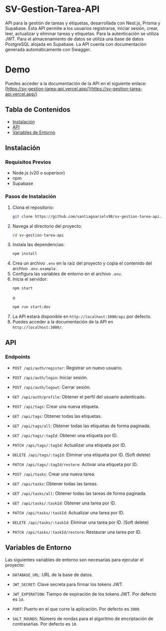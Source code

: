 # SV-Gestion-Tarea-API

API para la gestión de tareas y etiquetas, desarrollada con Nest.js, Prisma y Supabase.
Esta API permite a los usuarios registrarse, iniciar sesión, crear, leer, actualizar y eliminar tareas y etiquetas.
Para la autenticación se utiliza JWT. Para el almacenamiento de datos se utiliza una base de datos PostgreSQL alojada en Supabase.
La API cuenta con documentación generada automáticamente con Swagger.

# Demo

Puedes acceder a la documentación de la API en el siguiente enlace: [https://sv-gestion-tarea-api.vercel.app/](https://sv-gestion-tarea-api.vercel.app/)

## Tabla de Contenidos

- [Instalación](#instalación)
- [API](#api)
- [Variables de Entorno](#variables-de-entorno)

## Instalación

### Requisitos Previos

- Node.js (v20 o superisor)
- npm
- Supabase

### Pasos de Instalación

1. Clona el repositorio:
   ```bash
   git clone https://github.com/santiagoarielv98/sv-gestion-tarea-api.git
   ```
2. Navega al directorio del proyecto:
   ```bash
   cd sv-gestion-tarea-api
   ```
3. Instala las dependencias:
   ```bash
   npm install
   ```
4. Crea un archivo `.env` en la raíz del proyecto y copia el contenido del archivo `.env.example`.
5. Configura las variables de entorno en el archivo `.env`.
6. Inicia el servidor:
   ```bash
   npm start
   ```
   o
   ```bash
   npm run start:dev
   ```
7. La API estará disponible en `http://localhost:3000/api` por defecto.
8. Puedes acceder a la documentación de la API en `http://localhost:3000/`.

## API

### Endpoints

- `POST /api/auth/register`: Registrar un nuevo usuario.
- `POST /api/auth/login`: Iniciar sesión.
- `POST /api/auth/logout`: Cerrar sesión.
- `GET /api/auth/profile`: Obtener el perfil del usuario autenticado.

- `POST /api/tags`: Crear una nueva etiqueta.
- `GET /api/tags`: Obtener todas las etiquetas.
- `GET /api/tags/all`: Obtener todas las etiquetas de forma paginada.
- `GET /api/tags/:tagId`: Obtener una etiqueta por ID.
- `PATCH /api/tags/:tagId`: Actualizar una etiqueta por ID.
- `DELETE /api/tags/:tagId`: Eliminar una etiqueta por ID. (Soft delete)
- `PATCH /api/tags/:tagId/restore`: Activar una etiqueta por ID.

- `POST /api/tasks`: Crear una nueva tarea.
- `GET /api/tasks`: Obtener todas las tareas.
- `GET /api/tasks/all`: Obtener todas las tareas de forma paginada.
- `GET /api/tasks/:taskId`: Obtener una tarea por ID.
- `PATCH /api/tasks/:taskId`: Actualizar una tarea por ID.
- `DELETE /api/tasks/:taskId`: Eliminar una tarea por ID. (Soft delete)
- `PATCH /api/tasks/:taskId/restore`: Restaurar una tarea por ID.

## Variables de Entorno

Las siguientes variables de entorno son necesarias para ejecutar el proyecto:

- `DATABASE_URL`: URL de la base de datos.
- `JWT_SECRET`: Clave secreta para firmar los tokens JWT.

- `JWT_EXPIRATION`: Tiempo de expiración de los tokens JWT. Por defecto es `1d`.
- `PORT`: Puerto en el que corre la aplicación. Por defecto es `3000`.
- `SALT_ROUNDS`: Número de rondas para el algoritmo de encriptación de contraseñas. Por defecto es `10`.

